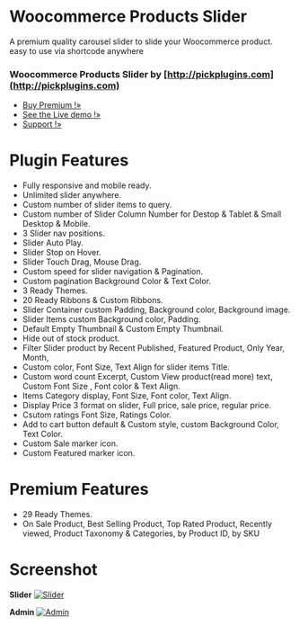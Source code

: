 # Woocommerce Products Slider


A premium quality carousel slider to slide your Woocommerce product. easy to use via shortcode anywhere 


### Woocommerce Products Slider by [http://pickplugins.com](http://pickplugins.com)

* [Buy Premium !&raquo;](http://www.pickplugins.com/item/woocommerce-products-slider-for-wordpress/?ref=wordpress.org)
* [See the Live demo !&raquo;](http://www.pickplugins.com/demo/woocommerce-products-slider/?ref=wordpress.org)
* [Support !&raquo;](https://www.pickplugins.com/support/)



# Plugin Features

* Fully responsive and mobile ready.
* Unlimited slider anywhere.
* Custom number of slider items to query.
* Custom number of  Slider Column Number for Destop & Tablet & Small Desktop & Mobile.
* 3 Slider nav positions.
* Slider Auto Play.
* Slider Stop on Hover.
* Slider Touch Drag, Mouse Drag.
* Custom speed for slider navigation & Pagination.
* Custom pagination Background Color & Text Color.
* 3 Ready Themes.
* 20 Ready Ribbons & Custom Ribbons.
* Slider Container custom Padding, Background color, Background image.
* Slider Items custom Background color, Padding.
* Default Empty Thumbnail & Custom Empty Thumbnail.
* Hide out of stock product.
* Filter Slider product by Recent Published, Featured Product, Only Year, Month,
* Custom color, Font Size, Text Align for slider items Title.
* Custom word count Excerpt, Custom View product(read more) text, Custom Font Size , Font color & Text Align.
* Items Category display, Font Size, Font color, Text Align.
* Display Price 3 format on slider, Full price, sale price, regular price.
* Csutom ratings Font Size, Ratings Color.
* Add to cart button default & Custom style, custom Background Color, Text Color.
* Custom Sale marker icon.
* Custom Featured marker icon.

# Premium Features

* 29 Ready Themes.
* On Sale Product, Best Selling Product, Top Rated Product, Recently viewed, Product Taxonomy & Categories, by Product ID, by SKU

# Screenshot

**Slider**
[![Slider](https://ps.w.org/woocommerce-products-slider/assets/screenshot-1.gif?rev=1747828)](https://ps.w.org/woocommerce-products-slider/assets/screenshot-1.gif?rev=1747828)

**Admin**
[![Admin](https://ps.w.org/woocommerce-products-slider/assets/screenshot-3.gif?rev=1747828)](https://ps.w.org/woocommerce-products-slider/assets/screenshot-3.gif?rev=1747828)

